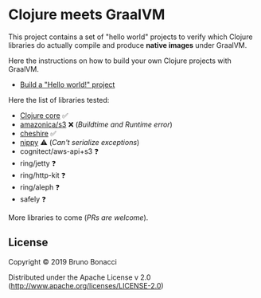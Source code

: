 # Clojure meets GraalVM

This project contains a set of "hello world" projects to verify which
Clojure libraries do actually compile and produce **native images**
under GraalVM.

Here the instructions on how to build your own Clojure projects with GraalVM.

  - [Build a "Hello world!" project](./doc/clojure-graalvm-native-binary.md)


Here the list of libraries tested:

  - [Clojure core](./clojure) :white_check_mark:
  - [amazonica/s3](./amazonica-s3) :x: (*Buildtime and Runtime error*)
  - [cheshire](./cheshire) :white_check_mark:
  - [nippy](./nippy) :warning: (*Can't serialize exceptions*)
  - cognitect/aws-api+s3 :question:
  - ring/jetty :question:
  - ring/http-kit :question:
  - ring/aleph :question:
  - safely :question:


More libraries to come (*PRs are welcome*).


## License

Copyright © 2019 Bruno Bonacci

Distributed under the Apache License v 2.0 (http://www.apache.org/licenses/LICENSE-2.0)
